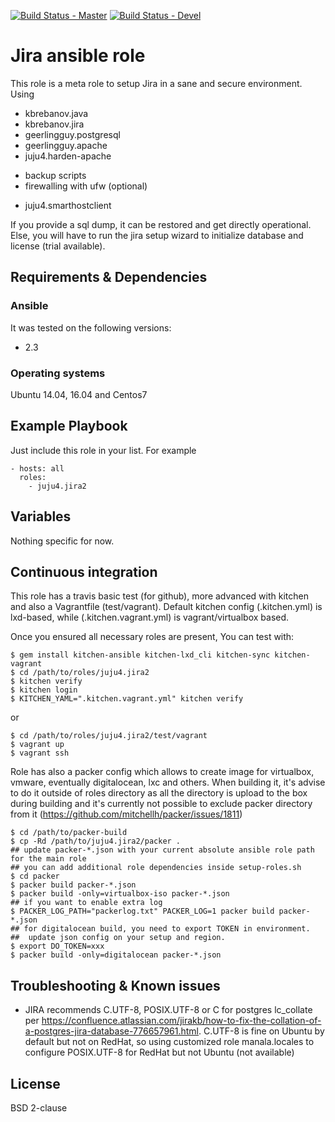 [![Build Status - Master](https://travis-ci.org/juju4/ansible-jira2.svg?branch=master)](https://travis-ci.org/juju4/ansible-jira2)
[![Build Status - Devel](https://travis-ci.org/juju4/ansible-jira2.svg?branch=devel)](https://travis-ci.org/juju4/ansible-jira2/branches)
# Jira ansible role

This role is a meta role to setup Jira in a sane and secure environment. Using
- kbrebanov.java
- kbrebanov.jira
- geerlingguy.postgresql
- geerlingguy.apache
- juju4.harden-apache
+ backup scripts
+ firewalling with ufw
(optional)
- juju4.smarthostclient

If you provide a sql dump, it can be restored and get directly operational.
Else, you will have to run the jira setup wizard to initialize database and license (trial available).

## Requirements & Dependencies

### Ansible
It was tested on the following versions:
 * 2.3

### Operating systems

Ubuntu 14.04, 16.04 and Centos7

## Example Playbook

Just include this role in your list.
For example

```
- hosts: all
  roles:
    - juju4.jira2
```

## Variables

Nothing specific for now.

## Continuous integration

This role has a travis basic test (for github), more advanced with kitchen and also a Vagrantfile (test/vagrant).
Default kitchen config (.kitchen.yml) is lxd-based, while (.kitchen.vagrant.yml) is vagrant/virtualbox based.

Once you ensured all necessary roles are present, You can test with:
```
$ gem install kitchen-ansible kitchen-lxd_cli kitchen-sync kitchen-vagrant
$ cd /path/to/roles/juju4.jira2
$ kitchen verify
$ kitchen login
$ KITCHEN_YAML=".kitchen.vagrant.yml" kitchen verify
```
or
```
$ cd /path/to/roles/juju4.jira2/test/vagrant
$ vagrant up
$ vagrant ssh
```

Role has also a packer config which allows to create image for virtualbox, vmware, eventually digitalocean, lxc and others.
When building it, it's advise to do it outside of roles directory as all the directory is upload to the box during building 
and it's currently not possible to exclude packer directory from it (https://github.com/mitchellh/packer/issues/1811)
```
$ cd /path/to/packer-build
$ cp -Rd /path/to/juju4.jira2/packer .
## update packer-*.json with your current absolute ansible role path for the main role
## you can add additional role dependencies inside setup-roles.sh
$ cd packer
$ packer build packer-*.json
$ packer build -only=virtualbox-iso packer-*.json
## if you want to enable extra log
$ PACKER_LOG_PATH="packerlog.txt" PACKER_LOG=1 packer build packer-*.json
## for digitalocean build, you need to export TOKEN in environment.
##  update json config on your setup and region.
$ export DO_TOKEN=xxx
$ packer build -only=digitalocean packer-*.json
```

## Troubleshooting & Known issues

* JIRA recommends C.UTF-8, POSIX.UTF-8 or C for postgres lc_collate per https://confluence.atlassian.com/jirakb/how-to-fix-the-collation-of-a-postgres-jira-database-776657961.html.
C.UTF-8 is fine on Ubuntu by default but not on RedHat, so using customized role manala.locales to configure POSIX.UTF-8 for RedHat but not Ubuntu (not available)

## License

BSD 2-clause

